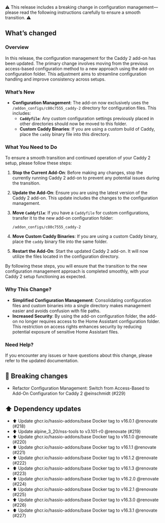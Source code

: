 ⚠️ This release includes a breaking change in configuration management—please read the following instructions carefully to ensure a smooth transition. ⚠️ 

## What’s changed

### Overview

In this release, the configuration management for the Caddy 2 add-on has been updated. The primary change involves moving from the previous access-based configuration method to a new approach using the add-on configuration folder. This adjustment aims to streamline configuration handling and improve consistency across setups.

### What’s New

- **Configuration Management**: The add-on now exclusively uses the `/addon_configs/c80c7555_caddy-2` directory for configuration files. This includes:
  - **`Caddyfile`**: Any custom configuration settings previously placed in other directories should now be moved to this folder.
  - **Custom Caddy Binaries**: If you are using a custom build of Caddy, place the `caddy` binary file into this directory.

### What You Need to Do

To ensure a smooth transition and continued operation of your Caddy 2 setup, please follow these steps:

1. **Stop the Current Add-On**: Before making any changes, stop the currently running Caddy 2 add-on to prevent any potential issues during the transition.

2. **Update the Add-On**: Ensure you are using the latest version of the Caddy 2 add-on. This update includes the changes to the configuration management.

3. **Move `Caddyfile`**: If you have a `Caddyfile` for custom configurations, transfer it to the new add-on configuration folder:
   ```
   /addon_configs/c80c7555_caddy-2
   ```

4. **Move Custom Caddy Binaries**: If you are using a custom Caddy binary, place the `caddy` binary file into the same folder.

5. **Restart the Add-On**: Start the updated Caddy 2 add-on. It will now utilize the files located in the configuration directory.

By following these steps, you will ensure that the transition to the new configuration management approach is completed smoothly, with your Caddy 2 setup functioning as expected.

### Why This Change?

- **Simplified Configuration Management**: Consolidating configuration files and custom binaries into a single directory makes management easier and avoids confusion with file paths.
- **Increased Security**: By using the add-on configuration folder, the add-on no longer requires access to the Home Assistant configuration folder. This restriction on access rights enhances security by reducing potential exposure of sensitive Home Assistant files.

### Need Help?

If you encounter any issues or have questions about this change, please refer to the updated documentation.

## 🚨 Breaking changes

- Refactor Configuration Management: Switch from Access-Based to Add-On Configuration for Caddy 2 @einschmidt (#229)

## ⬆️ Dependency updates

- ⬆️ Update ghcr.io/hassio-addons/base Docker tag to v16.0.1 @renovate (#218)
- ⬆️ Update alpine_3_20/nss-tools to v3.101-r0 @renovate (#219)
- ⬆️ Update ghcr.io/hassio-addons/base Docker tag to v16.1.0 @renovate (#220)
- ⬆️ Update ghcr.io/hassio-addons/base Docker tag to v16.1.1 @renovate (#221)
- ⬆️ Update ghcr.io/hassio-addons/base Docker tag to v16.1.2 @renovate (#222)
- ⬆️ Update ghcr.io/hassio-addons/base Docker tag to v16.1.3 @renovate (#223)
- ⬆️ Update ghcr.io/hassio-addons/base Docker tag to v16.2.0 @renovate (#224)
- ⬆️ Update ghcr.io/hassio-addons/base Docker tag to v16.2.1 @renovate (#225)
- ⬆️ Update ghcr.io/hassio-addons/base Docker tag to v16.3.0 @renovate (#226)
- ⬆️ Update ghcr.io/hassio-addons/base Docker tag to v16.3.1 @renovate (#227)
